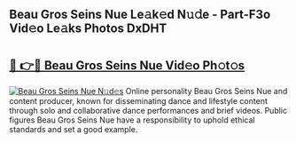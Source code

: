 ## Beau Gros Seins Nue Le𝚊k𝚎d N𝚞𝚍e - Part-F3o Vid𝚎o Le𝚊ks Photos DxDHT

# <h2><a href="http://fb3ekj.evod.top/?m=Beau+Gros+Seins+Nue">🔗 👉🔴 Beau Gros Seins Nue Vid𝚎o Ph𝚘t𝚘s</a></h2>

[![Beau Gros Seins Nue N𝚞d𝚎s](https://i.imgur.com/8V9OHl7.gif)](http://fb3ekj.evod.top/?m=Beau+Gros+Seins+Nue)
Online personality Beau Gros Seins Nue and content producer, known for disseminating dance and lifestyle content through solo and collaborative dance performances and brief videos. Public figures Beau Gros Seins Nue have a responsibility to uphold ethical standards and set a good example. 
